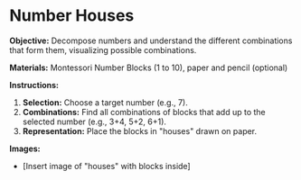 # Number Houses

**Objective:** Decompose numbers and understand the different combinations that form them, visualizing possible combinations.

**Materials:** Montessori Number Blocks (1 to 10), paper and pencil (optional)

**Instructions:**

1.  **Selection:** Choose a target number (e.g., 7).
2.  **Combinations:** Find all combinations of blocks that add up to the selected number (e.g., 3+4, 5+2, 6+1).
3.  **Representation:** Place the blocks in "houses" drawn on paper.

**Images:**

* \[Insert image of "houses" with blocks inside]
